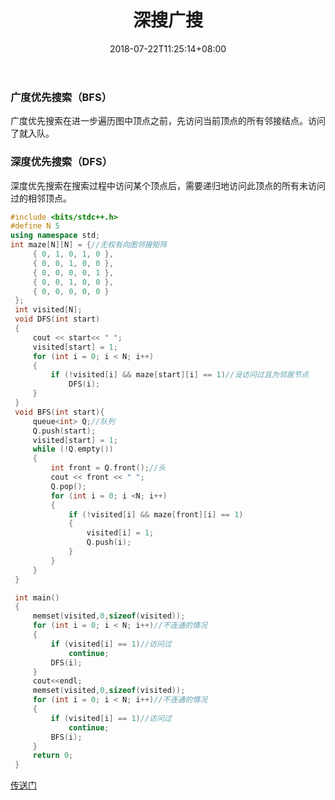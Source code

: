 ﻿---
title: 深搜广搜
date: 2018-07-22T11:25:14+08:00
tags:
  - ACM
  - BFS
  - DFS
  - 搜索
  - C
  - C++
categories:
  - ACM
---

### 广度优先搜索（BFS）

广度优先搜索在进一步遍历图中顶点之前，先访问当前顶点的所有邻接结点。访问了就入队。

### 深度优先搜索（DFS）

深度优先搜索在搜索过程中访问某个顶点后，需要递归地访问此顶点的所有未访问过的相邻顶点。

```cpp
#include <bits/stdc++.h>
#define N 5
using namespace std;
int maze[N][N] = {//无权有向图邻接矩阵
     { 0, 1, 0, 1, 0 },
     { 0, 0, 1, 0, 0 },
     { 0, 0, 0, 0, 1 },
     { 0, 0, 1, 0, 0 },
     { 0, 0, 0, 0, 0 }
 };
 int visited[N];
 void DFS(int start)
 {
     cout << start<< " ";
     visited[start] = 1;
     for (int i = 0; i < N; i++)
     {
         if (!visited[i] && maze[start][i] == 1)//没访问过且为邻居节点
             DFS(i);
     }
 }
 void BFS(int start){
     queue<int> Q;//队列
     Q.push(start);
     visited[start] = 1;
     while (!Q.empty())
     {
         int front = Q.front();//头
         cout << front << " ";
         Q.pop();
         for (int i = 0; i <N; i++)
         {
             if (!visited[i] && maze[front][i] == 1)
             {
                 visited[i] = 1;
                 Q.push(i);
             }
         }
     }
 }

 int main()
 {
     memset(visited,0,sizeof(visited));
     for (int i = 0; i < N; i++)//不连通的情况
     {
         if (visited[i] == 1)//访问过
             continue;
         DFS(i);
     }
     cout<<endl;
     memset(visited,0,sizeof(visited));
     for (int i = 0; i < N; i++)//不连通的情况
     {
         if (visited[i] == 1)//访问过
             continue;
         BFS(i);
     }
     return 0;
 }
```

[传送门](https://blog.csdn.net/wumingkeqi/article/details/70940978)
